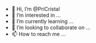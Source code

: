- 👋 Hi, I’m @PriCristal
- 👀 I’m interested in ...
- 🌱 I’m currently learning ...
- 💞️ I’m looking to collaborate on ...
- 📫 How to reach me ...

<!---
PriCristal/PriCristal is a ✨ special ✨ repository because its `README.md` (this file) appears on your GitHub profile.
You can click the Preview link to take a look at your changes.
--->
